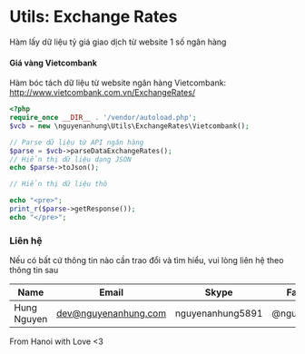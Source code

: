 # Utils: Exchange Rates

Hàm lấy dữ liệu tỷ giá giao dịch từ website 1 số ngân hàng



#### Giá vàng Vietcombank

Hàm bóc tách dữ liệu từ website ngân hàng Vietcombank: http://www.vietcombank.com.vn/ExchangeRates/

```php
<?php
require_once __DIR__ . '/vendor/autoload.php';
$vcb = new \nguyenanhung\Utils\ExchangeRates\Vietcombank();

// Parse dữ liệu từ API ngân hàng
$parse = $vcb->parseDataExchangeRates();
// Hiển thị dữ liệu dạng JSON
echo $parse->toJson();

// Hiển thị dữ liệu thô

echo "<pre>";
print_r($parse->getResponse());
echo "</pre>";
```



### Liên hệ

Nếu có bất cứ thông tin nào cần trao đổi và tìm hiểu, vui lòng liên hệ theo thông tin sau

| Name        | Email                | Skype            | Facebook      |
| ----------- | -------------------- | ---------------- | ------------- |
| Hung Nguyen | dev@nguyenanhung.com | nguyenanhung5891 | @nguyenanhung |

From Hanoi with Love <3
